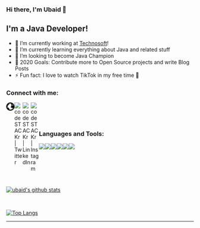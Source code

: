 ### Hi there, I'm Ubaid 👋

## I'm a Java Developer!

- 🔭 I’m currently working at [Technosoft][website]!
- 🌱 I’m currently learning everything about Java and related stuff
- 👯 I’m looking to become Java Champion
- 🥅 2020 Goals: Contribute more to Open Source projects and write Blog Posts
- ⚡ Fun fact: I love to watch TikTok in my free time 🤣

### Connect with me:

[<img align="left" alt="codeSTACKr.com" width="22px" src="https://raw.githubusercontent.com/iconic/open-iconic/master/svg/globe.svg" />][website]
[<img align="left" alt="codeSTACKr | Twitter" width="22px" src="https://cdn.jsdelivr.net/npm/simple-icons@v3/icons/twitter.svg" />][twitter]
[<img align="left" alt="codeSTACKr | LinkedIn" width="22px" src="https://cdn.jsdelivr.net/npm/simple-icons@v3/icons/linkedin.svg" />][linkedin]
[<img align="left" alt="codeSTACKr | Instagram" width="22px" src="https://cdn.jsdelivr.net/npm/simple-icons@v3/icons/instagram.svg" />][instagram]

<br/>
<br/>
<br/>


### Languages and Tools:

<img align="left" src="https://img.icons8.com/color/48/000000/java-coffee-cup-logo.png"/>
<img align="left" src="https://img.icons8.com/color/48/000000/spring-logo.png"/>
<img align="left" src="https://img.icons8.com/color/48/000000/angularjs.png"/>
<img align="left" src="https://img.icons8.com/color/48/000000/intellij-idea.png"/>
<img align="left" src="https://img.icons8.com/color/48/000000/docker.png"/>
<img align="left" src="https://img.icons8.com/color/48/000000/ubuntu.png"/>

<br/>
<br/>
<br/>
<br/>
<br/>
<br/>


[![ubaid's github stats](https://github-readme-stats.vercel.app/api?username=UbaidurRehman1&count_private=true&show_icons=true)](https://github.com/UbaidurRehman1/github-readme-stats)

<br/>

[![Top Langs](https://github-readme-stats.vercel.app/api/top-langs/?username=UbaidurRehman1&hide=jupyter%20notebook&layout=compact)](https://github.com/UbaidurRehman1/github-readme-stats)

---

[website]: https://techno-soft.com/
[twitter]: https://twitter.com/Ubaidshan
[instagram]: https://www.instagram.com/ubaid4j
[linkedin]: https://www.linkedin.com/in/ubaid-ur-rehman-5a0118119/

